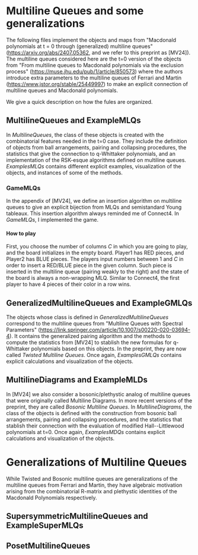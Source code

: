 # Multiline Queues and some generalizations

The following files implement the objects and maps from "Macdonald polynomials at t = 0 through (generalized) multiline queues" (https://arxiv.org/abs/2407.05362, and we refer to this preprint as [MV24]). The multiline queues considered here are the t=0 version of the objects from "From multiline queues to Macdonald polynomials via the exclusion process" (https://muse.jhu.edu/pub/1/article/850573) where the authors introduce extra parameters to the multiline queues of Ferrari and Martin (https://www.jstor.org/stable/25449997) to make an explicit connection of multiline queues and Macdonald polynomials.

We give a quick description on how the fules are organized. 

## MultilineQueues and ExampleMLQs

In *MultilineQueues*, the class of these objects is created with the combinatorial features needed in the t=0 case. They include the definition of objects from ball arrangements, pairing and collapsing procedures, the statistics that give the connection to q-Whittaker polynomials, and an implementation of the RSK-esque algorithms defined on multiline queues. *ExamplesMLQs* contains different explicit examples, visualization of the objects, and instances of some of the methods. 

### GameMLQs

In the appendix of [MV24], we define an insertion algorithm on multiline queues to give an explicit bijection from MLQs and semistandard Young tableaux. This insertion algorithm always reminded me of Connect4. In *GameMLQs*, I implemented the game. 

#### How to play

First, you choose the number of columns *C* in which you are going to play, and the board initializes in the empty board. Player1 has RED pieces, and Player2 has BLUE pieces. The players input numbers between 1 and *C* in order to insert a RED/BLUE piece in the given column. Such piece is inserted in the multiline queue (pairing weakly to the right) and the state of the board is always a non-wrapping MLQ. Similar to Connect4, the first player to have 4 pieces of their color in a row wins. 

## GeneralizedMultilineQueues and ExampleGMLQs

The objects whose class is defined in *GeneralizedMultilineQueues* correspond to the multiline queues from "Multiline Queues with Spectral Parameters" (https://link.springer.com/article/10.1007/s00220-020-03694-4). It contains the generalized pairing algorithm and the methods to compute the statistics from [MV24] to stablish the new formulas for q-Whittaker polynomials based on this objects. In the preprint, they are now called *Twisted Multiline Queues*. Once again, *ExamplesGMLQs* contains explicit calculations and visualization of the objects. 

## MultilineDiagrams and ExampleMLDs

In [MV24] we also consider a bosonic/plethystic analog of multiline queues that were originally called Multiline Diagrams. In more recent versions of the preprint, they are called *Bosonic Multiline Queues*. In *MultilineDiagrams*, the class of the objects is defined with the construction from bosonic ball arrangements, pairing and collapsing procedures, and the statistics that stablish their connection with the evaluation of modified Hall--Littlewood polynomials at t=0. Once again, *ExamplesMDQs* contains explicit calculations and visualization of the objects. 

# Generalizations of Multiline Queues

While Twisted and Bosonic multiline queues are generalizations of the multiline queues from Ferrari and Martin, they have algebraic motivation arising from the combinatorial R-matrix and plethystic identities of the Macdonald Polynomials respectively. 

## SupersymmetricMultilineQueues and ExampleSuperMLQs

## PosetMultilineQueues

